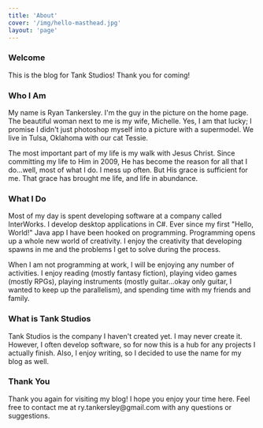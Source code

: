 ```yaml
---
title: 'About'
cover: '/img/hello-masthead.jpg'
layout: 'page'
---
```


<h3>Welcome</h3>
This is the blog for Tank Studios!  Thank you for coming!

<h3> Who I Am </h3>
My name is Ryan Tankersley.  I'm the guy in the picture on the home page.  The beautiful woman next to me is my wife, Michelle. 
Yes, I am that lucky; I promise I didn't just photoshop myself into a picture with a supermodel. We live in Tulsa, Oklahoma with our cat Tessie.

The most important part of my life is my walk with Jesus Christ.  Since committing my life to Him in 2009, He has become the reason for all that I do...well, most of what I do. 
I mess up often.  But His grace is sufficient for me.  That grace has brought me life, and life in abundance.

<h3> What I Do </h3>
Most of my day is spent developing software at a company called InterWorks.  I develop desktop applications in C#. Ever since my first "Hello, World!" Java app I have been hooked on programming. 
Programming opens up a whole new world of creativity.  I enjoy the creativity that developing spawns in me and the problems I get to solve during the process.

When I am not programming at work, I will be enjoying any number of activities.  I enjoy reading (mostly fantasy fiction), playing video games (mostly RPGs), playing instruments 
(mostly guitar...okay only guitar, I wanted to keep up the parallelism), and spending time with my friends and family.

<h3>What is Tank Studios</h3>
Tank Studios is the company I haven't created yet. I may never create it. However, I often develop software, so for now this is a hub for any projects I actually finish. Also, I enjoy writing, so I decided to use the name for my blog as well.

<h3>Thank You</h3>
Thank you again for visiting my blog!  I hope you enjoy your time here.  Feel free to contact me at ry.tankersley@gmail.com with any questions or suggestions.